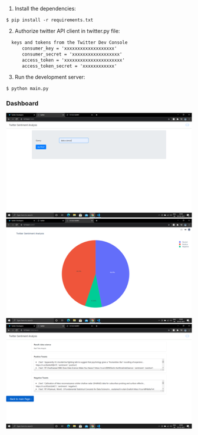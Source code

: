 1. Install the dependencies:
  ```
  $ pip install -r requirements.txt
  ```
2. Authorize twitter API client in twitter.py file:
  ```
    keys and tokens from the Twitter Dev Console
		consumer_key = 'xxxxxxxxxxxxxxxxxxx'
		consumer_secret = 'xxxxxxxxxxxxxxxxxx'
		access_token = 'xxxxxxxxxxxxxxxxxxxxxx'
		access_token_secret = 'xxxxxxxxxxxx'

  ```

3. Run the development server:
  ```
  $ python main.py
  ```
### Dashboard
![Home page](https://github.com/sanilrod/Tweeter/blob/master/templates/1.png?raw=true "Main Page")
![Home page](https://github.com/sanilrod/Tweeter/blob/master/templates/2.png?raw=true "Dashboard")
![Home page](https://github.com/sanilrod/Tweeter/blob/master/templates/3.png?raw=true "Tweets")

